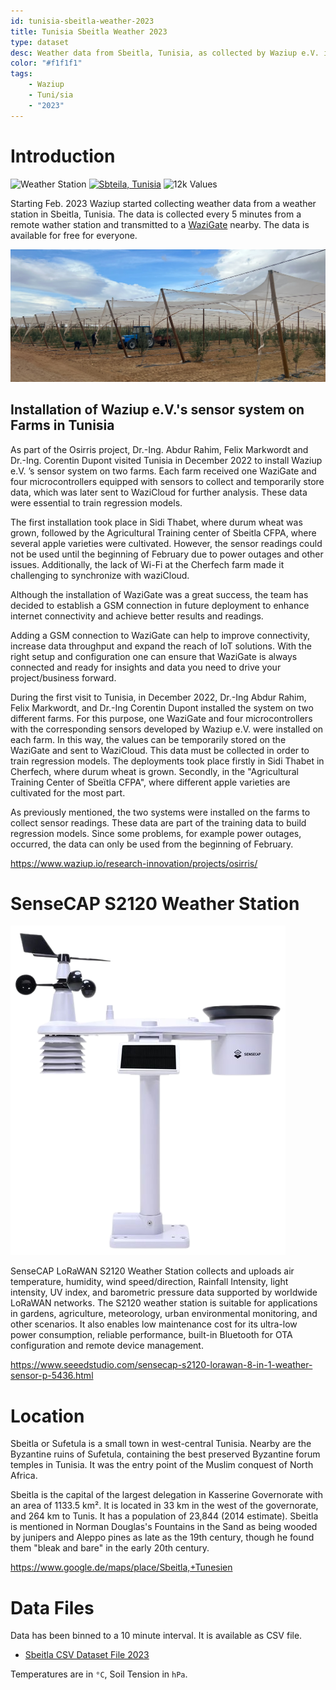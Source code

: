 ```yaml
---
id: tunisia-sbeitla-weather-2023
title: Tunisia Sbeitla Weather 2023
type: dataset
desc: Weather data from Sbeitla, Tunisia, as collected by Waziup e.V. in 2023 and made available for free.
color: "#f1f1f1"
tags:
    - Waziup
    - Tuni/sia
    - "2023"
---
```


# Introduction

![Weather Station](https://img.shields.io/badge/Weather%20Station-cornflowerblue?style=flat-square&logo=rainmeter)
[![Sbteila, Tunisia](https://img.shields.io/badge/Sbeitla%2C%20Tunesia-green?style=flat-square&logo=google%20maps&logoColor=white
)](https://www.google.de/maps/place/Sbeitla,+Tunesien)
![12k Values](https://img.shields.io/badge/12k-Values-gray?style=flat-square&labelColor=lightgray
)

Starting Feb. 2023 Waziup started collecting weather data from a weather station in Sbeitla, Tunisia. The data is collected every 5 minutes from a remote wather station and transmitted to a [WaziGate](https://lab.waziup.io/resources/waziup/wazigate) nearby. The data is available for free for everyone.

![On-Site Weather Station](on-site.webp)

## Installation of Waziup e.V.'s sensor system on Farms in Tunisia

As part of the Osirris project, Dr.-Ing. Abdur Rahim, Felix Markwordt and Dr.-Ing. Corentin Dupont visited Tunisia in December 2022 to install Waziup e.V. ’s sensor system on two farms. Each farm received one WaziGate and four microcontrollers equipped with sensors to collect and temporarily store data, which was later sent to WaziCloud for further analysis. These data were essential to train regression models.

The first installation took place in Sidi Thabet, where durum wheat was grown, followed by the Agricultural Training center of Sbeitla CFPA, where several apple varieties were cultivated. However, the sensor readings could not be used until the beginning of February due to power outages and other issues. Additionally, the lack of Wi-Fi at the Cherfech farm made it challenging to synchronize with waziCloud.

Although the installation of WaziGate was a great success, the team has decided to establish a GSM connection in future deployment to enhance internet connectivity and achieve better results and readings.

Adding a GSM connection to WaziGate can help to improve connectivity, increase data throughput and expand the reach of IoT solutions. With the right setup and configuration one can ensure that WaziGate is always connected and ready for insights and data you need to drive your project/business forward.

During the first visit to Tunisia, in December 2022, Dr.-Ing Abdur Rahim, Felix Markwordt, and Dr.-Ing Corentin Dupont installed the system on two different farms. For this purpose, one WaziGate and four microcontrollers with the corresponding sensors developed by Waziup e.V. were installed on each farm. In this way, the values can be temporarily stored on the WaziGate and sent to WaziCloud. This data must be collected in order to train regression models. The deployments took place firstly in Sidi Thabet in Cherfech, where durum wheat is grown. Secondly, in the "Agricultural Training Center of Sbeïtla CFPA", where different apple varieties are cultivated for the most part.

As previously mentioned, the two systems were installed on the farms to collect sensor readings. These data are part of the training data to build regression models. Since some problems, for example power outages, occurred, the data can only be used from the beginning of February.

https://www.waziup.io/research-innovation/projects/osirris/

# SenseCAP S2120 Weather Station

![SenseCAP S2120 Weather Station](sensecap-s2120-weather-station.png)

SenseCAP LoRaWAN S2120 Weather Station collects and uploads air temperature, humidity, wind speed/direction, Rainfall Intensity, light intensity, UV index, and barometric pressure data supported by worldwide LoRaWAN networks. The S2120 weather station is suitable for applications in gardens, agriculture, meteorology, urban environmental monitoring, and other scenarios. It also enables low maintenance cost for its ultra-low power consumption, reliable performance, built-in Bluetooth for OTA configuration and remote device management.

https://www.seeedstudio.com/sensecap-s2120-lorawan-8-in-1-weather-sensor-p-5436.html

# Location

Sbeitla or Sufetula is a small town in west-central Tunisia. Nearby are the Byzantine ruins of Sufetula, containing the best preserved Byzantine forum temples in Tunisia. It was the entry point of the Muslim conquest of North Africa.

Sbeitla is the capital of the largest delegation in Kasserine Governorate with an area of 1133.5 km². It is located in 33 km in the west of the governorate, and 264 km to Tunis. It has a population of 23,844 (2014 estimate). Sbeitla is mentioned in Norman Douglas's Fountains in the Sand as being wooded by junipers and Aleppo pines as late as the 19th century, though he found them "bleak and bare" in the early 20th century.

https://www.google.de/maps/place/Sbeitla,+Tunesien

# Data Files

Data has been binned to a 10 minute interval. It is available as CSV file.

- [Sbeitla CSV Dataset File 2023](dataset.csv)

Temperatures are in `°C`, Soil Tension in `hPa`.
